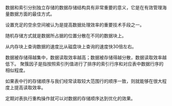 数据和索引分别独立存储的数据存储结构具有非常重要的意义，它是在有效管理海量数据方面的最佳方式。

设置充足的空余空间被认为是提高数据处理效率的重要技术手段之一。

随机存储方式就是数据所占据的位置分散在不同的数据块上。

从内存块上查询数据的速度比从磁盘块上查询的速度快30倍左右。

数据被存储得越集中，数据读取效率越高；数据被存储得越分散，数据读取效率越低下。
聚簇因子是指按照索引列值进行了排序的索引行序和对应表中数据行序的相似程度。

如果表中行的存储顺序与我们经常读取较大范围行的顺序一致，则就能够在很大程度上提高读取效率。

定期对表执行重构操作就可以对数据的存储顺序达到优化的效果。